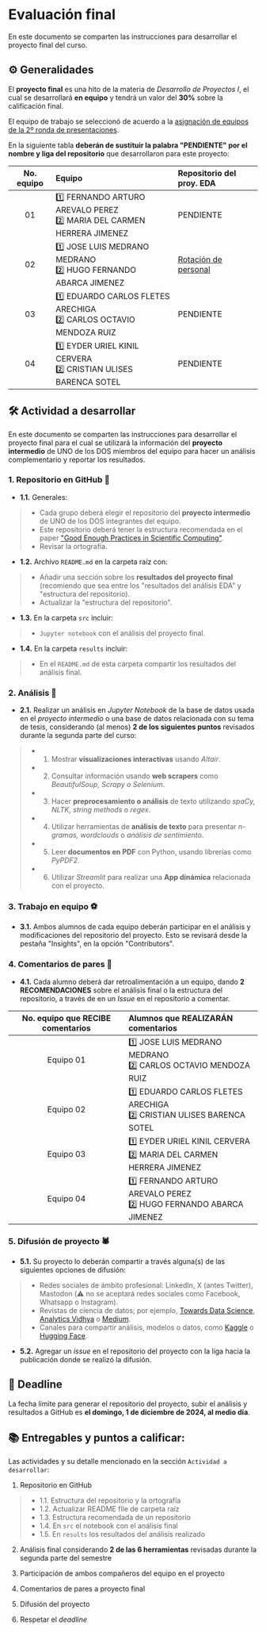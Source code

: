 # Evaluación final

En este documento se comparten las instrucciones para desarrollar el proyecto final del curso.

## ⚙️ Generalidades

El **proyecto final** es una hito de la materia de _Desarrollo de Proyectos I_, el cual se desarrollará **en equipo** y tendrá un valor del **30%** sobre la calificación final.

El equipo de trabajo se seleccionó de acuerdo a la [asignación de equipos de la 2º ronda de presentaciones](https://github.com/vcuspinera/UDG_MCD_Project_Dev_I/issues/123).

En la siguiente tabla **deberán de sustituir la palabra "PENDIENTE" por el nombre y liga del repositorio** que desarrollaron para este proyecto:

| No. equipo | Equipo  | Repositorio del proy. EDA |
|:----------:|:--------|:--------------------------|
|01| 1️⃣ FERNANDO ARTURO AREVALO PEREZ <br>2️⃣ MARIA DEL CARMEN HERRERA JIMENEZ | PENDIENTE |
|02| 1️⃣ JOSE LUIS MEDRANO MEDRANO <br>2️⃣ HUGO FERNANDO ABARCA JIMENEZ | [Rotación de personal](https://github.com/Jolmed26/PrediccionRotacionPersonal) |
|03| 1️⃣ EDUARDO CARLOS FLETES ARECHIGA <br>2️⃣ CARLOS OCTAVIO MENDOZA RUIZ | PENDIENTE |
|04| 1️⃣ EYDER URIEL KINIL CERVERA <br>2️⃣ CRISTIAN ULISES BARENCA SOTEL | PENDIENTE |

## 🛠 Actividad a desarrollar

En este documento se comparten las instrucciones para desarrollar el proyecto final para el cual se utilizará la información del **proyecto intermedio** de UNO de los DOS miembros del equipo para hacer un análisis complementario y reportar los resultados.

### 1. Repositorio en GitHub 📕

- **1.1.** Generales:  

>  - Cada grupo deberá elegir el repositorio del **proyecto intermedio** de UNO de los DOS integrantes del equipo.
>  - Este repositorio deberá tener la estructura recomendada en el paper ["Good Enough Practices in Scientific Computing"](https://github.com/vcuspinera/UDG_MCD_Project_Dev_I/tree/main/actividades/material).
>  - Revisar la ortografía.

- **1.2.** Archivo `README.md` en la carpeta raíz con:  

> - Añadir una sección sobre los **resultados del proyecto final** (recomiendo que sea entre los "resultados del análisis EDA" y "estructura del repositorio).
> - Actualizar la "estructura del repositorio".

- **1.3.** En la carpeta `src` incluir:

>  - `Jupyter notebook` con el análisis del proyecto final.

- **1.4.** En la carpeta `results` incluir:

>  - En el `README.md` de esta carpeta compartir los resultados del análisis final.

### 2. Análisis 🔎

- **2.1.** Realizar un análisis en *Jupyter Notebook* de la base de datos usada en el *proyecto intermedio* o una base de datos relacionada con su tema de tesis, considerando (al menos) **2 de los siguientes puntos** revisados durante la segunda parte del curso:

>  - 1. Mostrar **visualizaciones interactivas** usando *Altair*.  
>  - 2. Consultar información usando **web scrapers** como *BeautifulSoup, Scrapy o Selenium*.  
>  - 3. Hacer **preprocesamiento o análisis** de texto utilizando *spaCy, NLTK, string methods* o *regex*.  
>  - 4. Utilizar herramientas de **análisis de texto** para presentar *n-gramas, wordclouds* o *análisis de sentimiento*.  
>  - 5. Leer **documentos en PDF** con Python, usando librerías como *PyPDF2*.  
>  - 6. Utilizar *Streamlit* para realizar una **App dinámica** relacionada con el proyecto.

### 3. Trabajo en equipo ⚽️

- **3.1.** Ambos alumnos de cada equipo deberán participar en el análisis y modificaciones del repositorio del proyecto. Esto se revisará desde la pestaña "Insights", en la opción "Contributors".

### 4. Comentarios de pares 💬

- **4.1.** Cada alumno deberá dar retroalimentación a un equipo, dando **2 RECOMENDACIONES** sobre el análisis final o la estructura del repositorio, a través de en un *Issue* en el repositorio a comentar.

| No. equipo que RECIBE comentarios | Alumnos que REALIZARÁN comentarios |
|:---------:|:--------|
| Equipo 01 | 1️⃣ JOSE LUIS MEDRANO MEDRANO <br>2️⃣ CARLOS OCTAVIO MENDOZA RUIZ |
| Equipo 02 | 1️⃣ EDUARDO CARLOS FLETES ARECHIGA <br>2️⃣ CRISTIAN ULISES BARENCA SOTEL |
| Equipo 03 | 1️⃣ EYDER URIEL KINIL CERVERA <br>2️⃣ MARIA DEL CARMEN HERRERA JIMENEZ |
| Equipo 04 | 1️⃣ FERNANDO ARTURO AREVALO PEREZ <br>2️⃣ HUGO FERNANDO ABARCA JIMENEZ |

### 5. Difusión de proyecto 🕷️

- **5.1.** Su proyecto lo deberán compartir a través alguna(s) de las siguientes opciones de difusión:

>  - Redes sociales de ámbito profesional: LinkedIn, X (antes Twitter), Mastodon (⚠️ no se aceptará redes sociales como Facebook, Whatsapp o Instagram).  
>  - Revistas de ciencia de datos; por ejemplo, [Towards Data Science](https://towardsdatascience.com), [Analytics Vidhya](https://www.analyticsvidhya.com) o [Medium](https://medium.com).  
>  - Canales para compartir análisis, modelos o datos, como [Kaggle](https://www.kaggle.com) o [Hugging Face](https://huggingface.co).  

- **5.2.** Agregar un *issue* en el repositorio del proyecto con la liga hacia la publicación donde se realizó la difusión.

## 📅 Deadline

La fecha límite para generar el repositorio del proyecto, subir el análisis y resultados a GitHub es **el domingo, 1 de diciembre de 2024, al medio día**.

## 📚 Entregables y puntos a calificar:

Las actividades y su detalle mencionado en la sección `Actividad a desarrollar`:

1. Repositorio en GitHub

>  - 1.1. Estructura del repositorio y la ortografía  
>  - 1.2. Actualizar README file de carpeta raíz  
>  - 1.3. Estructura recomendada de un repositorio  
>  - 1.4. En `src` el notebook con el análisis final  
>  - 1.5. En `results` los resultados del análisis realizado  

2. Análisis final considerando **2 de las 6 herramientas** revisadas durante la segunda parte del semestre

3. Participación de ambos compañeros del equipo en el proyecto  

4. Comentarios de pares a proyecto final

5. Difusión del proyecto

6. Respetar el *deadline*
